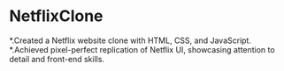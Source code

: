 # NetflixClone

*.Created a Netflix website clone with HTML, CSS, and JavaScript.
*.Achieved pixel-perfect replication of Netflix UI, showcasing attention
to detail and front-end skills.
